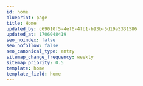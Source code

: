 ```yaml
---
id: home
blueprint: page
title: Home
updated_by: c69010f5-4ef6-4fb1-b93b-5d19a5331586
updated_at: 1706048419
seo_noindex: false
seo_nofollow: false
seo_canonical_type: entry
sitemap_change_frequency: weekly
sitemap_priority: 0.5
template: home
template_field: home
---
```


